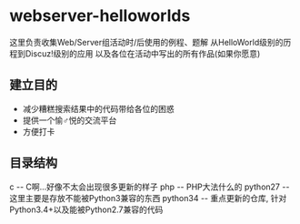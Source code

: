 webserver-helloworlds
=====================

这里负责收集Web/Server组活动时/后使用的例程、题解
从HelloWorld级别的历程到Discuz!级别的应用
以及各位在活动中写出的所有作品(如果你愿意)

## 建立目的 ##

+ 减少糟糕搜索结果中的代码带给各位的困惑
+ 提供一个愉♂悦的交流平台
+ 方便打卡

## 目录结构 ##

c         --  C啊...好像不太会出现很多更新的样子
php       --  PHP大法什么的
python27  --  这里主要是存放不能被Python3兼容的东西
python34  --  重点更新的仓库, 针对Python3.4+以及能被Python2.7兼容的代码

